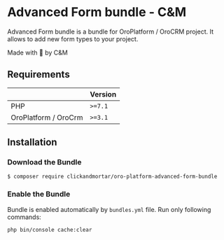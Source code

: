 # Advanced Form bundle - C&M

Advanced Form bundle is a bundle for OroPlatform / OroCRM project. It allows to add new form types to your project.

Made with :blue_heart: by C&M

## Requirements

|                                     | Version |
| ----------------------------------- | ------- |
| PHP                                 | `>=7.1` |
| OroPlatform / OroCrm                | `>=3.1` |

## Installation

### Download the Bundle

```console
$ composer require clickandmortar/oro-platform-advanced-form-bundle
```

### Enable the Bundle

Bundle is enabled automatically by `bundles.yml` file.
Run only following commands:

```
php bin/console cache:clear
```